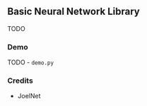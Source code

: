 ---
---
## Basic Neural Network Library

TODO


### Demo

TODO - `demo.py`


### Credits

* JoelNet
